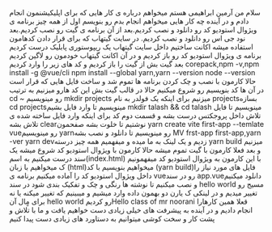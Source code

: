 سلام من آرمین ابراهیمی هستم میخواهم درباره ی کار هایی که برای اپلیکیشنمون انجام دادم و در آینده چه کار هایی  میخواهم انجام بدم رو بنویسم
اول از همه چیز برنامه ی ویژوال استودیو کد رو دانلود و نصب کردیم.بعد از آن برنامه ی گیت رو نصب کردیم.بعد نود جی اس رو دانلود و نصب کردیم.
در سایت گیتهاب که برای قرار دادن کدهامون استفاده میشه اکانت ساختیم
داخل سایت گیتهاب یک ریپوستوری پابلیک درست کردیم
برنامه ی ویژوال استودیو کد رو باز کردیم و در آن اکانت گیتهاب خودمون رو لاگین کردیم
بعد گیت بش از گیت را باز کردیم و کد های زیر را وارد کردیم 
corepack,npm -v,npm install -g @vue/cli
npm install --global yarn,yarn --version
node --version
حالا کارمون با نصب و چک کردن برنامه ها تموم شد و ساخت فایل هایی که قرار است در آن ها کد بنویسیم رو شروع میکنیم
حالا در قالب گیت بش این کد هارو میزنیم به ترتیب
cd ~ رو مینویسیم
mkdir projects میزنیم برای اینکه یک فولدر به نام projectsبسازه
cd projectsمینویسیم تا وارد فایل بشیم
mkdir talash && cd talash مینویسیم تا فایل تلاش داخل پروجکتس درست بشه و قسمت دوم کد برای اینکه وارد فایل ساخته شده ی تلاش بشه
clearنوشتیم تا خلوت بشه صفحمون
yarn create vite first-app --temlate vueرو مینویسیم
yarnرو مینویسیم تا دانلود و نصب بشه
MV frst-app first-app,yarn -ver
yarn devزدیم و یک لینک به ما میده و میفهمیم همه چیز درسته
yarn build میزنیم و بعد فعلا کارمون با گیت تموم میشه
حالا کارمون با ویژوال استودیو کد شروع میشه 
یک سند درست میکنیم به اسم(index.html)
با این کارمون به ویژوال استودیو کد میفهمونیم ک میخواهیم با زبان (html)میخواهیم بنویسیم
با کد (yarn build)فایل های مورد نیاز را داخل ویژوال استودیو کد را آماده میکنیم
برنامه ی vueرو در سند app.vueدانلود میکنیم و نصب میکنیم  تا نوشته ها رنگی و چک و تفکیک بندی شود
در سند hello world مسیج رو تغییر میدیم و در لینکی ک یارن دو بهمون داده وارد میشیم و میبینیم که تغییر میکنه یا نه برای مٍال آن hello world رو کردیمHello class of mr noorani
قعلا همین کارهارا انجام دادیم و در آینده به پیشرفت های خیلی زیادی دست خواهیم یافت و ما با تلاش و پشت کار و سخت کوشی میتوانیم به دستاورد های زیادی دست پیدا کنیم 